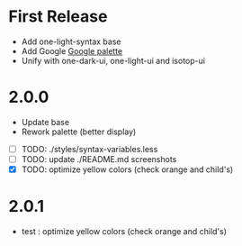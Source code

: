 # First Release
- Add one-light-syntax base
- Add Google [Google palette](http://www.google.com/design/spec/style/color.html)
- Unify with one-dark-ui, one-light-ui and isotop-ui

# 2.0.0
- Update base
- Rework palette (better display)
- [ ] TODO: ./styles/syntax-variables.less
- [ ] TODO: update ./README.md screenshots
- [x] TODO: optimize yellow colors (check orange and child's)

# 2.0.1
- test : optimize yellow colors (check orange and child's)
